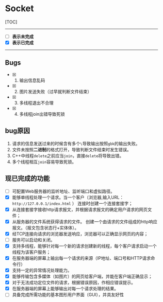 # Socket

[TOC]

---

- [ ] **表示未完成**
- [x] **表示已完成**

---

## Bugs

- [x] 1. 输出信息乱码
- [x] 2. 图片发送失败（过早就判断文件结束）
- [x] 3. 多线程退出不合理
- [x] 4. 多线程join出错导致死锁

## bug原因

1. 请求的信息发送过来的时候含有多个`\`导致输出按照`gbk`的输出失败。
2. 文件未按照**二进制**的格式打开，导致判断文件结束时发生错误。
3. C++中线程`delete`之前应当`join`，直接`delete`将导致出错。
4. 多个线程相互`join`容易导致死锁。

## 现已完成的功能

- [ ] 可配置Web服务器的监听地址、监听端口和虚拟路径。
- [x] 能够单线程处理一个请求。当一个客户（浏览器,输入URL：`http://127.0.0.1/index.html` ） 连接时创建一个连接套接字；
- [x] 从连接套接字接收http请求报文，并根据请求报文的确定用户请求的网页文件；
- [x] 从服务器的文件系统获得请求的文件。 创建一个由请求的文件组成的http响应报文。（报文包含状态行+实体体）。
- [x] 经TCP连接向请求的浏览器发送响应，浏览器可以正确显示网页的内容；
- [ ] 服务可以启动和关闭。
- [x] 支持多线程，能够针对每一个新的请求创建新的线程，每个客户请求启动一个线程为该客户服务；
- [x] 在服务器端的屏幕上输出每一个请求的来源（IP地址、端口号和HTTP请求命令行）
- [x] 支持一定的异常情况处理能力。
- [x] 能够传输包含多媒体（如图片）的网页给客户端，并能在客户端正确显示；
- [x] 对于无法成功定位文件的请求，根据错误原因，作相应错误提示。
- [x] 在服务器端的屏幕上能够输出对每一个请求处理的结果。
- [ ] 具备完成所需功能的基本图形用户界面（GUI），并具友好性
